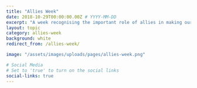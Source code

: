 ```yaml
---
title: "Allies Week"
date: 2018-10-29T00:00:00.00Z # YYYY-MM-DD 
excerpt: "A week recognising the important role of allies in making our workplaces more diverse and inclusive."
layout: topic
category: allies-week
background: white
redirect_from: /allies-week/

image: "/assets/images/uploads/pages/allies-week.png"

# Social Media
# Set to 'true' to turn on the social links
social-links: true
---
```

